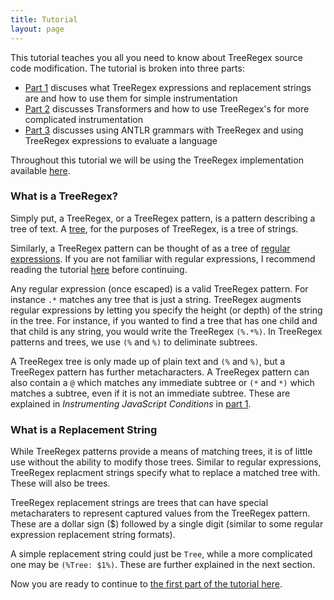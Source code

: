 ```yaml
---
title: Tutorial
layout: page
---
```

This tutorial teaches you all you need to know about TreeRegex source code modification.  The tutorial is broken into three parts:

- [Part 1](tutorial-part-1.md) discuses what TreeRegex expressions and replacement strings are and how to use them for simple instrumentation
- [Part 2](tutorial-part-2.md) discusses Transformers and how to use TreeRegex's for more complicated instrumentation
- [Part 3](tutorial-part-3.md) discusses using ANTLR grammars with TreeRegex and using TreeRegex expressions to evaluate a language

Throughout this tutorial we will be using the TreeRegex implementation available [here](download.md).  <!--If you have not downloaded and compiled/installed TreeRegex, please first review [TreeRegex: How to Install][2]-->

### What is a TreeRegex?
<!--TODO: fix up TreeRegex stands for, serialized expressions-->
Simply put, a TreeRegex, or a TreeRegex pattern, is a pattern describing a tree of text.  <!--The name TreeRegex stands for Structured Tree Regex - a regular expression-like language over structured text, the structure of which are trees.  -->A [tree](https://en.wikipedia.org/wiki/Tree_(data_structure)), for the purposes of TreeRegex, is a tree of strings.  <!--either a list of sub-trees or a string.-->

Similarly, a TreeRegex pattern can be thought of as a tree of [regular expressions](https://en.wikipedia.org/wiki/Regular_expression).  If you are not familiar with regular expressions, I recommend reading the tutorial [here](https://regexone.com/) before continuing.

Any regular expression (once escaped) is a valid TreeRegex pattern.  For instance `.*` matches any tree that is just a string.  TreeRegex augments regular expressions by letting you specify the height (or depth) of the string in the tree.  For instance, if you wanted to find a tree that has one child and that child is any string, you would write the TreeRegex `(%.*%)`.  In TreeRegex patterns and trees, we use `(%` and `%)` to deliminate subtrees.

A TreeRegex tree is only made up of plain text and `(%` and `%)`, but a TreeRegex pattern has further metacharacters.  A TreeRegex pattern can also contain a `@` which matches any immediate subtree or `(*` and `*)` which matches a subtree, even if it is not an immediate subtree.  These are explained in *Instrumenting JavaScript Conditions* in [part 1](tutorial-part-1.md).

### What is a Replacement String
While TreeRegex patterns provide a means of matching trees, it is of little use without the ability to modify those trees.  Similar to regular expressions, TreeRegex replacment strings specify what to replace a matched tree with.  These will also be trees.

TreeRegex replacement strings are trees that can have special metacharaters to represent captured values from the TreeRegex pattern.  These are a dollar sign ($) followed by a single digit (similar to some regular expression replacement string formats).

A simple replacement string could just be `Tree`, while a more complicated one may be `(%Tree: $1%)`.  These are further explained in the next section.

Now you are ready to continue to [the first part of the tutorial here](tutorial-part-1.md).

